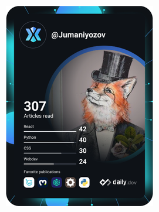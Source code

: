 <a href="https://app.daily.dev/DailyDevTips"><img src="https://github.com/jumaniyozov/jumaniyozov/blob/master/devcard.svg" width="400" alt="Jumaniyozov's Dev Card"/></a>
